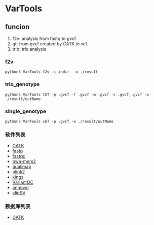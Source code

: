 # VarTools

## funcion
1. f2v: analysis from fastq to gvcf. 
2. gt: from gvcf created by GATK to vcf. 
3. trio: trio analysis

### f2v
~~~(shell)
python3 VarTools f2v -i indir  -o ./result
~~~

### trio_genotype
~~~(shell)
python3 VarTools tGT -p .gvcf -f .gvcf -m .gvcf -s .gvcf,.gvcf -o ./result/outName
~~~

### single_genotype
~~~(shell)
python3 VarTools sGT -p .gvcf -o ./result/outName
~~~

### 软件列表
- [GATK](https://github.com/broadinstitute/gatk/releases/download/4.2.0.0/gatk-4.2.0.0.zip)
- [fastp](http://opengene.org/fastp/fastp)
- [fastqc](https://www.bioinformatics.babraham.ac.uk/projects/fastqc/fastqc_v0.11.9.zip)
- [bwa-mem2](https://github.com/bwa-mem2/bwa-mem2/releases/download/v2.2.1/bwa-mem2-2.2.1_x64-linux.tar.bz2)
- [qualimap](https://bitbucket.org/kokonech/qualimap/downloads/qualimap_v2.2.1.zip)
- [plink2](https://s3.amazonaws.com/plink2-assets/alpha2/plink2_linux_x86_64.zip)
- [kings](https://www.kingrelatedness.com/Linux-king.tar.gz)
- [VariantQC](https://github.com/BimberLab/DISCVRSeq/releases/download/1.3.2/DISCVRSeq-1.3.2.jar)
- [annovar](http://www.openbioinformatics.org/annovar/download/0wgxR2rIVP/annovar.latest.tar.gz)
- [clinSV](https://github.com/KCCG/ClinSV)

### 数据库列表
- [GATK](https://console.cloud.google.com/storage/browser/gcp-public-data--broad-references)